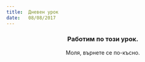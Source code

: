 ```yaml
---
title:  Дневен урок
date:   08/08/2017
---
```


### <center>Работим по този урок.</center>
<center>Моля, върнете се по-късно.</center>